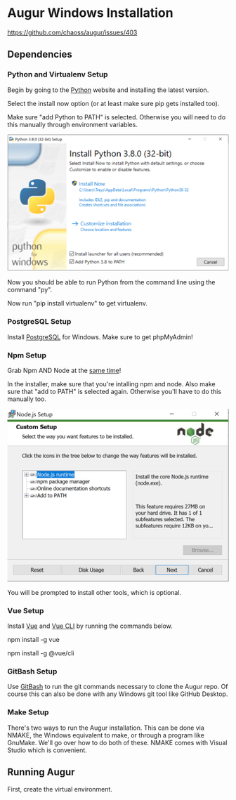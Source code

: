 # Augur Windows Installation

https://github.com/chaoss/augur/issues/403

## Dependencies

### Python and Virtualenv Setup

Begin by going to the [Python](https://www.python.org/downloads/windows/) website and installing the latest version.

Select the install now option (or at least make sure pip gets installed too).

Make sure "add Python to PATH" is selected. Otherwise you will need to do this manually through environment variables.

![install](./python1.png)

Now you should be able to run Python from the command line using the command "py".

Now run "pip install virtualenv" to get virtualenv.

### PostgreSQL Setup

Install [PostgreSQL](https://www.postgresql.org/download/windows/) for Windows. Make sure to get phpMyAdmin!

### Npm Setup

Grab Npm AND Node at the [same time](https://nodejs.org/en/download/)!

In the installer, make sure that you're intalling npm and node. Also make sure that "add to PATH" is selected again. Otherwise you'll have to do this manually too.

![node install](./node1.png)

You will be prompted to install other tools, which is optional.

### Vue Setup

Install [Vue](https://vuejs.org/) and [Vue CLI](https://cli.vuejs.org/) by running the commands below.

npm install -g vue

npm install -g @vue/cli

### GitBash Setup

Use [GitBash](https://gitforwindows.org/) to run the git commands necessary to clone the Augur repo. Of course this can also be done with any Windows git tool like GitHub Desktop.

### Make Setup

There's two ways to run the Augur installation. This can be done via NMAKE, the Windows equivalent to make, or through a program like GnuMake. We'll go over how to do both of these. NMAKE comes with Visual Studio which is convenient.

## Running Augur

First, create the virtual environment.
